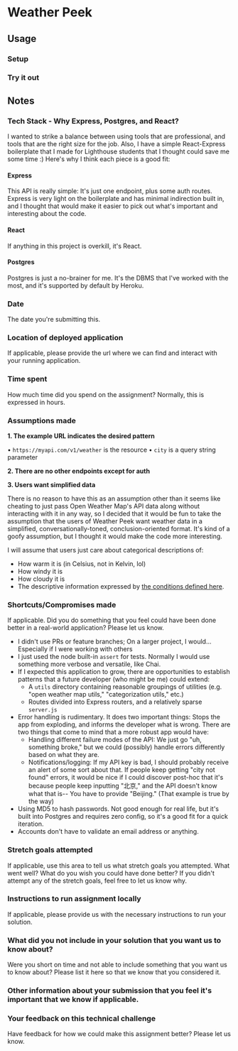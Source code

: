 # Weather Peek

## Usage

### Setup

### Try it out

## Notes

### Tech Stack - Why Express, Postgres, and React?

I wanted to strike a balance between using tools that are professional, and tools that are the right size for the job. Also, I have a simple React-Express boilerplate that I made for Lighthouse students that I thought could save me some time :) Here's why I think each piece is a good fit:

#### Express

This API is really simple: It's just one endpoint, plus some auth routes. Express is very light on the boilerplate and has minimal indirection built in, and I thought that would make it easier to pick out what's important and interesting about the code.

#### React

If anything in this project is overkill, it's React.

#### Postgres

Postgres is just a no-brainer for me. It's the DBMS that I've worked with the most, and it's supported by default by Heroku.

### Date
The date you're submitting this.
### Location of deployed application
If applicable, please provide the url where we can find and interact with your running application.
### Time spent
How much time did you spend on the assignment? Normally, this is expressed in hours.
### Assumptions made

**1. The example URL indicates the desired pattern**

• `https://myapi.com/v1/weather` is the resource
• `city` is a query string parameter

**2. There are no other endpoints except for auth**

**3. Users want simplified data**

There is no reason to have this as an assumption other than it seems like cheating to just pass Open Weather Map's API data along without interacting with it in any way, so I decided that it would be fun to take the assumption that the users of Weather Peek want weather data in a simplified, conversationally-toned, conclusion-oriented format. It's kind of a goofy assumption, but I thought it would make the code more interesting.

I will assume that users just care about categorical descriptions of:
  * How warm it is (in Celsius, not in Kelvin, lol)
  * How windy it is
  * How cloudy it is
  * The descriptive information expressed by [the conditions defined here](https://openweathermap.org/weather-conditions).

 ### Shortcuts/Compromises made
If applicable. Did you do something that you feel could have been done better in a real-world application? Please let us know.

* I didn't use PRs or feature branches; On a larger project, I would... Especially if I were working with others
* I just used the node built-in `assert` for tests. Normally I would use something more verbose and versatile, like Chai.
* If I expected this application to grow, there are opportunities to establish patterns that a future developer (who might be me) could extend:
  - A `utils` directory containing reasonable groupings of utilities (e.g. "open weather map utils," "categorization utils," etc.)
  - Routes divided into Express routers, and a relatively sparse `server.js`
* Error handling is rudimentary. It does two important things: Stops the app from exploding, and informs the developer what is wrong. There are two things that come to mind that a more robust app would have:
  - Handling different failure modes of the API: We just go "uh, something broke," but we could (possibly) handle errors differently based on what they are.
  - Notifications/logging: If my API key is bad, I should probably receive an alert of some sort about that. If people keep getting "city not found" errors, it would be nice if I could discover post-hoc that it's because people keep inputting "北京," and the API doesn't know what that is-- You have to provide "Beijing." (That example is true by the way)
* Using MD5 to hash passwords. Not good enough for real life, but it's built into Postgres and requires zero config, so it's a good fit for a quick iteration.
* Accounts don't have to validate an email address or anything.

### Stretch goals attempted
If applicable, use this area to tell us what stretch goals you attempted. What went well? What do you wish you could have done better? If you didn't attempt any of the stretch goals, feel free to let us know why.
### Instructions to run assignment locally
If applicable, please provide us with the necessary instructions to run your solution.
### What did you not include in your solution that you want us to know about?
Were you short on time and not able to include something that you want us to know about? Please list it here so that we know that you considered it.
### Other information about your submission that you feel it's important that we know if applicable.
### Your feedback on this technical challenge
Have feedback for how we could make this assignment better? Please let us know.
